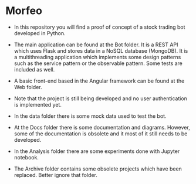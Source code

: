 # Morfeo

* In this repository you will find a proof of concept of a stock trading bot developed in Python.

* The main application can be found at the Bot folder. It is a REST API which uses Flask and stores data in a NoSQL database (MongoDB). It is a multithreading application which implements some design patterns such as the service pattern or the observable pattern. Some tests are included as well.

* A basic front-end based in the Angular framework can be found at the Web folder.

* Note that the project is still being developed and no user authentication is implemented yet.

* In the data folder there is some mock data used to test the bot.

* At the Docs folder there is some documentation and diagrams. However, some of the documentation is obsolete and it most of it still needs to be developed.

* In the Analysis folder there are some experiments done with Jupyter notebook.

* The Archive folder contains some obsolete projects which have been replaced. Better ignore that folder.
